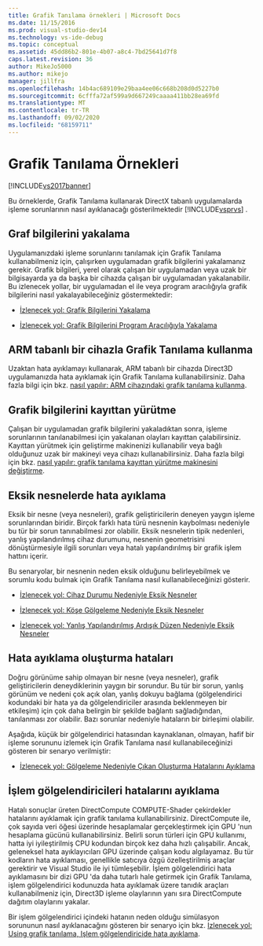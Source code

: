 ```yaml
---
title: Grafik Tanılama örnekleri | Microsoft Docs
ms.date: 11/15/2016
ms.prod: visual-studio-dev14
ms.technology: vs-ide-debug
ms.topic: conceptual
ms.assetid: 45dd86b2-801e-4b07-a8c4-7bd25641d7f8
caps.latest.revision: 36
author: MikeJo5000
ms.author: mikejo
manager: jillfra
ms.openlocfilehash: 14b4ac689109e29baa4ee06c668b208d0d5227b0
ms.sourcegitcommit: 6cfffa72af599a9d667249caaaa411bb28ea69fd
ms.translationtype: MT
ms.contentlocale: tr-TR
ms.lasthandoff: 09/02/2020
ms.locfileid: "68159711"
---
```

# <a name="graphics-diagnostics-examples"></a>Grafik Tanılama Örnekleri
[!INCLUDE[vs2017banner](../includes/vs2017banner.md)]

Bu örneklerde, Grafik Tanılama kullanarak DirectX tabanlı uygulamalarda işleme sorunlarının nasıl ayıklanacağı gösterilmektedir [!INCLUDE[vsprvs](../includes/vsprvs-md.md)] .  
  
## <a name="capturing-graphics-information"></a>Graf bilgilerini yakalama  
 Uygulamanızdaki işleme sorunlarını tanılamak için Grafik Tanılama kullanabilmeniz için, çalışırken uygulamadan grafik bilgilerini yakalamanız gerekir. Grafik bilgileri, yerel olarak çalışan bir uygulamadan veya uzak bir bilgisayarda ya da başka bir cihazda çalışan bir uygulamadan yakalanabilir. Bu izlenecek yollar, bir uygulamadan el ile veya program aracılığıyla grafik bilgilerini nasıl yakalayabileceğiniz göstermektedir:  
  
- [İzlenecek yol: Grafik Bilgilerini Yakalama](../debugger/walkthrough-capturing-graphics-information.md)  
  
- [İzlenecek yol: Grafik Bilgilerini Program Aracılığıyla Yakalama](../debugger/walkthrough-capturing-graphics-information-programmatically.md)  
  
## <a name="use-graphics-diagnostics-with-an-arm-based-device"></a>ARM tabanlı bir cihazla Grafik Tanılama kullanma  
 Uzaktan hata ayıklamayı kullanarak, ARM tabanlı bir cihazda Direct3D uygulamanızda hata ayıklamak için Grafik Tanılama kullanabilirsiniz. Daha fazla bilgi için bkz. [nasıl yapılır: ARM cihazındaki grafik tanılama kullanma](../debugger/how-to-use-graphics-diagnostics-with-an-arm-device.md).  
  
## <a name="playing-back-graphics-information"></a>Grafik bilgilerini kayıttan yürütme  
 Çalışan bir uygulamadan grafik bilgilerini yakaladıktan sonra, işleme sorunlarının tanılanabilmesi için yakalanan olayları kayıttan çalabilirsiniz. Kayıttan yürütmek için geliştirme makinenizi kullanabilir veya bağlı olduğunuz uzak bir makineyi veya cihazı kullanabilirsiniz. Daha fazla bilgi için bkz. [nasıl yapılır: grafik tanılama kayıttan yürütme makinesini değiştirme](../debugger/how-to-change-the-graphics-diagnostics-playback-machine.md).  
  
## <a name="debugging-missing-objects"></a>Eksik nesnelerde hata ayıklama  
 Eksik bir nesne (veya nesneleri), grafik geliştiricilerin deneyen yaygın işleme sorunlarından biridir. Birçok farklı hata türü nesnenin kaybolması nedeniyle bu tür bir sorun tanınabilmesi zor olabilir. Eksik nesnelerin tipik nedenleri, yanlış yapılandırılmış cihaz durumunu, nesnenin geometrisini dönüştürmesiyle ilgili sorunları veya hatalı yapılandırılmış bir grafik işlem hattını içerir.  
  
 Bu senaryolar, bir nesnenin neden eksik olduğunu belirleyebilmek ve sorumlu kodu bulmak için Grafik Tanılama nasıl kullanabileceğinizi gösterir.  
  
- [İzlenecek yol: Cihaz Durumu Nedeniyle Eksik Nesneler](../debugger/walkthrough-missing-objects-due-to-device-state.md)  
  
- [İzlenecek yol: Köşe Gölgeleme Nedeniyle Eksik Nesneler](../debugger/walkthrough-missing-objects-due-to-vertex-shading.md)  
  
- [İzlenecek yol: Yanlış Yapılandırılmış Ardışık Düzen Nedeniyle Eksik Nesneler](../debugger/walkthrough-missing-objects-due-to-misconfigured-pipeline.md)  
  
## <a name="debugging-rendering-errors"></a>Hata ayıklama oluşturma hataları  
 Doğru görünüme sahip olmayan bir nesne (veya nesneler), grafik geliştiricilerin deneydiklerinin yaygın bir sorundur. Bu tür bir sorun, yanlış görünüm ve nedeni çok açık olan, yanlış dokuyu bağlama (gölgelendirici kodundaki bir hata ya da gölgelendiriciler arasında beklenmeyen bir etkileşim) için çok daha belirgin bir şekilde bağlantı sağladığından, tanılanması zor olabilir. Bazı sorunlar nedeniyle hataların bir birleşimi olabilir.  
  
 Aşağıda, küçük bir gölgelendirici hatasından kaynaklanan, olmayan, hafif bir işleme sorununu izlemek için Grafik Tanılama nasıl kullanabileceğinizi gösteren bir senaryo verilmiştir:  
  
- [İzlenecek yol: Gölgeleme Nedeniyle Çıkan Oluşturma Hatalarını Ayıklama](../debugger/walkthrough-debugging-rendering-errors-due-to-shading.md)  
  
## <a name="debugging-compute-shaders"></a>İşlem gölgelendiricileri hatalarını ayıklama  
 Hatalı sonuçlar üreten DirectCompute COMPUTE-Shader çekirdekler hatalarını ayıklamak için grafik tanılama kullanabilirsiniz. DirectCompute ile, çok sayıda veri öğesi üzerinde hesaplamalar gerçekleştirmek için GPU 'nun hesaplama gücünü kullanabilirsiniz. Belirli sorun türleri için GPU kullanımı, hatta iyi iyileştirilmiş CPU kodundan birçok kez daha hızlı çalışabilir. Ancak, geleneksel hata ayıklayıcıları GPU üzerinde çalışan kodu algılayamaz. Bu tür kodların hata ayıklaması, genellikle satıcıya özgü özelleştirilmiş araçlar gerektirir ve Visual Studio ile iyi tümleşebilir. İşlem gölgelendirici hata ayıklamasını bir dizi GPU 'da daha tutarlı hale getirmek için Grafik Tanılama, işlem gölgelendirici kodunuzda hata ayıklamak üzere tanıdık araçları kullanabilmeniz için, Direct3D işleme olaylarının yanı sıra DirectCompute dağıtım olaylarını yakalar.  
  
 Bir işlem gölgelendirici içindeki hatanın neden olduğu simülasyon sorununun nasıl ayıklanacağını gösteren bir senaryo için bkz. [Izlenecek yol: Using grafik tanılama, Işlem gölgelendiricide hata ayıklama](../debugger/walkthrough-using-graphics-diagnostics-to-debug-a-compute-shader.md).
